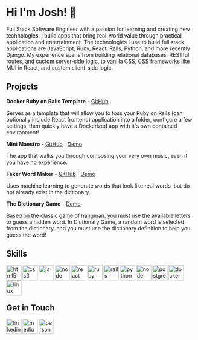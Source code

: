 # Hi I'm Josh! 👋

Full Stack Software Engineer with a passion for learning and creating new technologies. I build apps that bring real-world value through practical application and entertainment. The technologies I use to build full stack applications are JavaScript, Ruby, React, Rails, Python, and more recently Django. My experience spans from building relational databases, RESTful routes, and custom server-side logic, to vanilla CSS, CSS frameworks like MUI in React, and custom client-side logic.

## Projects

**Docker Ruby on Rails Template** - [GitHub](https://github.com/joshua-holmes/docker-template-ruby-on-rails)

Serves as a template that will allow you to toss your Ruby on Rails (can optionally include React frontend) application into a folder, configure a few settings, then quickly have a Dockerized app with it's own contained environment!

**Mini Maestro** - [GitHub](https://github.com/joshua-holmes/mini-maestro) | [Demo](https://mini-maestro.jpholmes.com/)

The app that walks you through composing your very own music, even if you have no experience.

**Faker Word Maker** - [GitHub](https://github.com/joshua-holmes/faker-word-maker) | [Demo](https://faker-word-maker.jpholmes.com/)

Uses machine learning to generate words that look like real words, but do not already exist in the dictionary.

**The Dictionary Game** - [Demo](https://dictionary-game.jpholmes.com/)

Based on the classic game of hangman, you must use the available letters to guess a hidden word. In Dictionary Game, a random word is selected from the dictionary, and you must use the dictionary definition to help you guess the word!

## Skills
<p style="display:block">
  <img src="https://icongr.am/devicon/html5-plain.svg?size=128&color=currentColor" alt="html5" align="left" width="40" height="40"/>
  <img src="https://icongr.am/devicon/css3-plain.svg?size=128&color=currentColor" alt="css3" align="left" width="40" height="40"/>
  <img src="https://icongr.am/devicon/javascript-plain.svg?size=128&color=currentColor" alt="js" align="left" width="40" height="40"/>
  <img src="https://icongr.am/devicon/nodejs-plain-wordmark.svg?size=128&color=currentColor" alt="node" align="left" width="40" height="40"/>
  <img src="https://icongr.am/devicon/react-original.svg?size=128&color=currentColor" alt="react" align="left" width="40" height="40"/>
  <img src="https://icongr.am/devicon/ruby-plain.svg?size=128&color=currentColor" alt="ruby" align="left" width="40" height="40"/>
  <img src="https://icongr.am/devicon/rails-plain-wordmark.svg?size=128&color=currentColor" alt="rails" align="left" width="40" height="40"/>
  <img src="https://icongr.am/devicon/python-plain.svg?size=128&color=currentColor" alt="python" align="left" width="40" height="40"/>
  <img src="https://icongr.am/devicon/django-plain.svg?size=128&color=currentColor" alt="node" align="left" width="40" height="40"/>
  <img src="https://icongr.am/devicon/postgresql-plain.svg?size=128&color=currentColor" alt="postgres" align="left" width="40" height="40"/>
  <img src="https://icongr.am/devicon/docker-plain.svg?size=128&color=currentColor" alt="docker" align="left" width="40" height="40"/>
  <img src="https://icongr.am/devicon/linux-plain.svg?size=128&color=currentColor" alt="linux" align="left" width="40" height="40"/>
  <img width="100" height="0"/>
</p>

<br/>

## Get in Touch

[<img src="https://icongr.am/devicon/linkedin-plain.svg?size=128&color=currentColor" alt="linkedin" align="left" width="40" height="40"/>](https://www.linkedin.com/in/joshua-phillip-holmes/)
[<img src="https://cdn.jsdelivr.net/npm/simple-icons@3.0.1/icons/medium.svg" alt="medium" align="left" width="40" height="40"/>](https://medium.com/@joshua.phillip.holmes)
[<img src="https://icongr.am/clarity/world.svg?size=128&color=currentColor" alt="personal website" align="left" width="40" height="40"/>](https://www.jpholmes.com)
